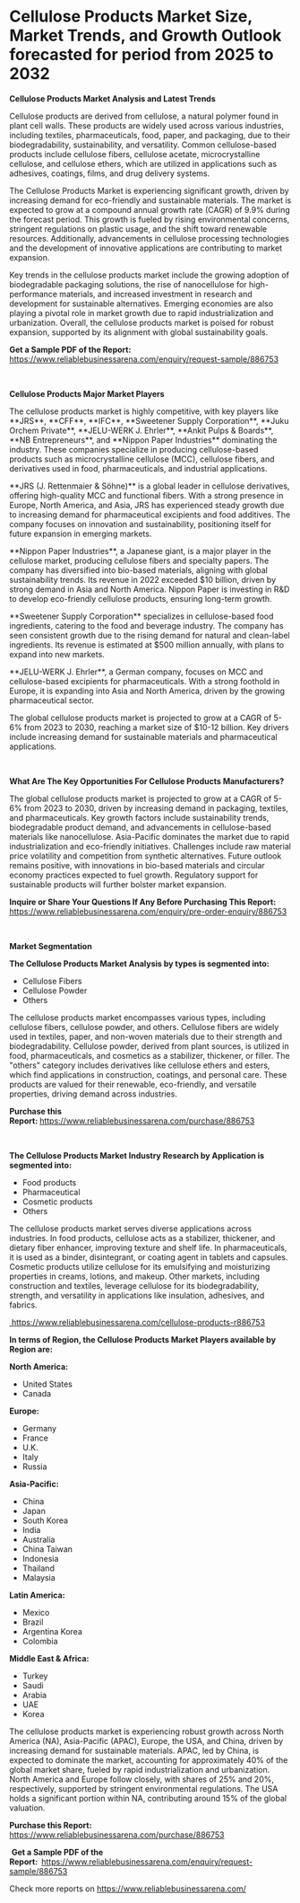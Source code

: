 <p><h1>Cellulose Products Market Size, Market Trends, and Growth Outlook forecasted for period from 2025 to 2032</h1></p><p><strong>Cellulose Products Market Analysis and Latest Trends</strong></p>
<p><p>Cellulose products are derived from cellulose, a natural polymer found in plant cell walls. These products are widely used across various industries, including textiles, pharmaceuticals, food, paper, and packaging, due to their biodegradability, sustainability, and versatility. Common cellulose-based products include cellulose fibers, cellulose acetate, microcrystalline cellulose, and cellulose ethers, which are utilized in applications such as adhesives, coatings, films, and drug delivery systems.</p><p>The Cellulose Products Market is experiencing significant growth, driven by increasing demand for eco-friendly and sustainable materials. The market is expected to grow at a compound annual growth rate (CAGR) of 9.9% during the forecast period. This growth is fueled by rising environmental concerns, stringent regulations on plastic usage, and the shift toward renewable resources. Additionally, advancements in cellulose processing technologies and the development of innovative applications are contributing to market expansion.</p><p>Key trends in the cellulose products market include the growing adoption of biodegradable packaging solutions, the rise of nanocellulose for high-performance materials, and increased investment in research and development for sustainable alternatives. Emerging economies are also playing a pivotal role in market growth due to rapid industrialization and urbanization. Overall, the cellulose products market is poised for robust expansion, supported by its alignment with global sustainability goals.</p></p>
<p><strong>Get a Sample PDF of the Report:&nbsp;</strong> <a href="https://www.reliablebusinessarena.com/enquiry/request-sample/886753?utm_campaign=2097&utm_medium=2&utm_source=Github&utm_content=ia&utm_term=26012025&utm_id=cellulose-products">https://www.reliablebusinessarena.com/enquiry/request-sample/886753</a></p>
<p>&nbsp;</p>
<p><strong>Cellulose Products Major Market Players</strong></p>
<p><p>The cellulose products market is highly competitive, with key players like **JRS**, **CFF**, **IFC**, **Sweetener Supply Corporation**, **Juku Orchem Private**, **JELU-WERK J. Ehrler**, **Ankit Pulps & Boards**, **NB Entrepreneurs**, and **Nippon Paper Industries** dominating the industry. These companies specialize in producing cellulose-based products such as microcrystalline cellulose (MCC), cellulose fibers, and derivatives used in food, pharmaceuticals, and industrial applications.</p><p>**JRS (J. Rettenmaier & Söhne)** is a global leader in cellulose derivatives, offering high-quality MCC and functional fibers. With a strong presence in Europe, North America, and Asia, JRS has experienced steady growth due to increasing demand for pharmaceutical excipients and food additives. The company focuses on innovation and sustainability, positioning itself for future expansion in emerging markets.</p><p>**Nippon Paper Industries**, a Japanese giant, is a major player in the cellulose market, producing cellulose fibers and specialty papers. The company has diversified into bio-based materials, aligning with global sustainability trends. Its revenue in 2022 exceeded $10 billion, driven by strong demand in Asia and North America. Nippon Paper is investing in R&D to develop eco-friendly cellulose products, ensuring long-term growth.</p><p>**Sweetener Supply Corporation** specializes in cellulose-based food ingredients, catering to the food and beverage industry. The company has seen consistent growth due to the rising demand for natural and clean-label ingredients. Its revenue is estimated at $500 million annually, with plans to expand into new markets.</p><p>**JELU-WERK J. Ehrler**, a German company, focuses on MCC and cellulose-based excipients for pharmaceuticals. With a strong foothold in Europe, it is expanding into Asia and North America, driven by the growing pharmaceutical sector.</p><p>The global cellulose products market is projected to grow at a CAGR of 5-6% from 2023 to 2030, reaching a market size of $10-12 billion. Key drivers include increasing demand for sustainable materials and pharmaceutical applications.</p></p>
<p>&nbsp;</p>
<p><strong>What Are The Key Opportunities For Cellulose Products Manufacturers?</strong></p>
<p><p>The global cellulose products market is projected to grow at a CAGR of 5-6% from 2023 to 2030, driven by increasing demand in packaging, textiles, and pharmaceuticals. Key growth factors include sustainability trends, biodegradable product demand, and advancements in cellulose-based materials like nanocellulose. Asia-Pacific dominates the market due to rapid industrialization and eco-friendly initiatives. Challenges include raw material price volatility and competition from synthetic alternatives. Future outlook remains positive, with innovations in bio-based materials and circular economy practices expected to fuel growth. Regulatory support for sustainable products will further bolster market expansion.</p></p>
<p><strong>Inquire or Share Your Questions If Any Before Purchasing This Report:</strong> <a href="https://www.reliablebusinessarena.com/enquiry/pre-order-enquiry/886753?utm_campaign=2097&utm_medium=2&utm_source=Github&utm_content=ia&utm_term=26012025&utm_id=cellulose-products">https://www.reliablebusinessarena.com/enquiry/pre-order-enquiry/886753</a></p>
<p>&nbsp;</p>
<p><strong>Market Segmentation</strong></p>
<p><strong>The Cellulose Products Market Analysis by types is segmented into:</strong></p>
<p><ul><li>Cellulose Fibers</li><li>Cellulose Powder</li><li>Others</li></ul></p>
<p><p>The cellulose products market encompasses various types, including cellulose fibers, cellulose powder, and others. Cellulose fibers are widely used in textiles, paper, and non-woven materials due to their strength and biodegradability. Cellulose powder, derived from plant sources, is utilized in food, pharmaceuticals, and cosmetics as a stabilizer, thickener, or filler. The "others" category includes derivatives like cellulose ethers and esters, which find applications in construction, coatings, and personal care. These products are valued for their renewable, eco-friendly, and versatile properties, driving demand across industries.</p></p>
<p><strong>Purchase this Report:&nbsp;</strong><a href="https://www.reliablebusinessarena.com/purchase/886753?utm_campaign=2097&utm_medium=2&utm_source=Github&utm_content=ia&utm_term=26012025&utm_id=cellulose-products">https://www.reliablebusinessarena.com/purchase/886753</a></p>
<p>&nbsp;</p>
<p><strong>The Cellulose Products Market Industry Research by Application is segmented into:</strong></p>
<p><ul><li>Food products</li><li>Pharmaceutical</li><li>Cosmetic products</li><li>Others</li></ul></p>
<p><p>The cellulose products market serves diverse applications across industries. In food products, cellulose acts as a stabilizer, thickener, and dietary fiber enhancer, improving texture and shelf life. In pharmaceuticals, it is used as a binder, disintegrant, or coating agent in tablets and capsules. Cosmetic products utilize cellulose for its emulsifying and moisturizing properties in creams, lotions, and makeup. Other markets, including construction and textiles, leverage cellulose for its biodegradability, strength, and versatility in applications like insulation, adhesives, and fabrics.</p></p>
<p><a href="https://www.reliablebusinessarena.com/cellulose-products-r886753?utm_campaign=2097&utm_medium=2&utm_source=Github&utm_content=ia&utm_term=26012025&utm_id=cellulose-products">&nbsp;https://www.reliablebusinessarena.com/cellulose-products-r886753</a></p>
<p><strong>In terms of Region, the Cellulose Products Market Players available by Region are:</strong></p>
<p>
    <p> <strong> North America: </strong>
        <ul>
            <li>United States</li>
            <li>Canada</li>
        </ul>
        </p> 
    <p> <strong> Europe: </strong>
        <ul>
            <li>Germany</li>
            <li>France</li>
            <li>U.K.</li>
            <li>Italy</li>
            <li>Russia</li>
        </ul>
        </p> 
    <p> <strong> Asia-Pacific: </strong>
        <ul>
            <li>China</li>
            <li>Japan</li>
            <li>South Korea</li>
            <li>India</li>
            <li>Australia</li>
            <li>China Taiwan</li>
            <li>Indonesia</li>
            <li>Thailand</li>
            <li>Malaysia</li>
        </ul>
        </p> 
    <p> <strong> Latin America: </strong>
        <ul>
            <li>Mexico</li>
            <li>Brazil</li>
            <li>Argentina Korea</li>
            <li>Colombia</li>
        </ul>
        </p> 
    <p> <strong> Middle East & Africa: </strong>
        <ul>
            <li>Turkey</li>
            <li>Saudi</li>
            <li>Arabia</li>
            <li>UAE</li>
            <li>Korea</li>
        </ul>
    </p>
    </p>
<p><p>The cellulose products market is experiencing robust growth across North America (NA), Asia-Pacific (APAC), Europe, the USA, and China, driven by increasing demand for sustainable materials. APAC, led by China, is expected to dominate the market, accounting for approximately 40% of the global market share, fueled by rapid industrialization and urbanization. North America and Europe follow closely, with shares of 25% and 20%, respectively, supported by stringent environmental regulations. The USA holds a significant portion within NA, contributing around 15% of the global valuation.</p></p>
<p><strong>Purchase this Report: </strong><a href="https://www.reliablebusinessarena.com/purchase/886753?utm_campaign=2097&utm_medium=2&utm_source=Github&utm_content=ia&utm_term=26012025&utm_id=cellulose-products">https://www.reliablebusinessarena.com/purchase/886753</a></p>
<p>&nbsp;<strong>Get a Sample PDF of the Report:&nbsp;&nbsp;</strong><a href="https://www.reliablebusinessarena.com/enquiry/request-sample/886753?utm_campaign=2097&utm_medium=2&utm_source=Github&utm_content=ia&utm_term=26012025&utm_id=cellulose-products">https://www.reliablebusinessarena.com/enquiry/request-sample/886753</a></p>
<p><strong></strong></p>
<p>Check more reports on <a href="https://www.reliablebusinessarena.com/?utm_campaign=2097&utm_medium=2&utm_source=Github&utm_content=ia&utm_term=26012025&utm_id=cellulose-products">https://www.reliablebusinessarena.com/</a></p>